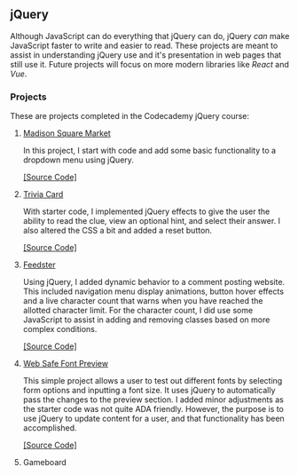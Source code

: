 ## jQuery
Although JavaScript can do everything that jQuery can do, jQuery *can* make JavaScript faster to write and easier to read. These projects are meant to assist in understanding jQuery use and it's presentation in web pages that still use it. Future projects will focus on more modern libraries like *React* and *Vue*.

### Projects
These are projects completed in the Codecademy jQuery course:

1. [Madison Square Market](https://gospino123.github.io/jQuery-projects/madison-square-market/)

   In this project, I start with code and add some basic functionality to a dropdown menu using jQuery.

   [[Source Code]](https://github.com/gospino123/jQuery-projects/tree/main/madison-square-market)

2. [Trivia Card](https://gospino123.github.io/jQuery-projects/trivia-card/)

   With starter code, I implemented jQuery effects to give the user the ability to read the clue, view an optional hint, and select their answer. I also altered the CSS a bit and added a reset button.

   [[Source Code]](https://github.com/gospino123/jQuery-projects/tree/main/trivia-card)

3. [Feedster](https://gospino123.github.io/jQuery-projects/feedster/)

   Using jQuery, I added dynamic behavior to a comment posting website. This included navigation menu display animations, button hover effects and a live character count that warns when you have reached the allotted character limit. For the character count, I did use some JavaScript to assist in adding and removing classes based on more complex conditions.

   [[Source Code]](https://github.com/gospino123/jQuery-projects/tree/main/feedster)

4. [Web Safe Font Preview](https://gospino123.github.io/jQuery-projects/web-safe-font-preview/)

   This simple project allows a user to test out different fonts by selecting form options and inputting a font size. It uses jQuery to automatically pass the changes to the preview section. I added minor adjustments as the starter code was not quite ADA friendly. However, the purpose is to use jQuery to update content for a user, and that functionality has been accomplished. 

   [[Source Code]](https://github.com/gospino123/jQuery-projects/tree/main/web-safe-font-preview)
   
5. Gameboard